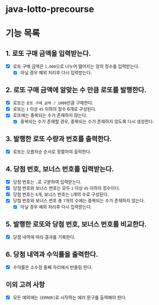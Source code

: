 # java-lotto-precourse

# 기능 목록

## 1. 로또 구매 금액을 입력받는다.

-[x] 로또 구매 금액은 `1,000`으로 나누어 떨어지는 양의 정수를 입력받는다.
    -[x] 아닐 경우 예외 처리후 다시 입력받는다.

## 2. 로또 구매 금액에 알맞는 수 만큼 로또를 발행한다.

-[x] 로또는 `로또 구매 금액 / 1000`만큼 구매한다.
-[x] 로또는 `1` 이상 `45` 이하의 정수 6개로 구성된다.
-[x] 로또에는 중복되는 수가 존재하지 않는다.
    -[x] 중복되는 수가 존재할 경우, 중복되는 수가 존재하지 않도록 다시 생성한다.

## 3. 발행한 로또 수량과 번호를 출력한다.

-[x] 로또는 오름차순 순서로 정렬하여 출력한다.

## 4. 당첨 번호, 보너스 번호를 입력받는다.
-[x] 당첨 번호는 `,`로 구분하여 입력받는다.
-[x] 당첨 번호와 보너스 번호는 모두 `1` 이상 `45` 이하의 정수이다.
-[x] 당첨 번호는 `6`개, 보너스 번호는 `1`개의 수로 구성된다.
-[x] 당첨 번호와 보너스 번호 총 `7`개의 수에는 중복되는 수가 존재하지 않는다.
    -[x] 아닐 경우 예외 처리후 다시 입력받는다.

## 5. 발행한 로또와 당첨 번호, 보너스 번호를 비교한다.

-[x] 당첨 내역에 따라 결과를 기록한다.

## 6. 당첨 내역과 수익률을 출력한다.

-[x] 수익률은 소수점 둘째 자리에서 반올림 한다.

## 이외 고려 사항

-[x] 모든 예외에는 `[ERROR]`로 시작하는 에러 문구를 출력해야 한다.